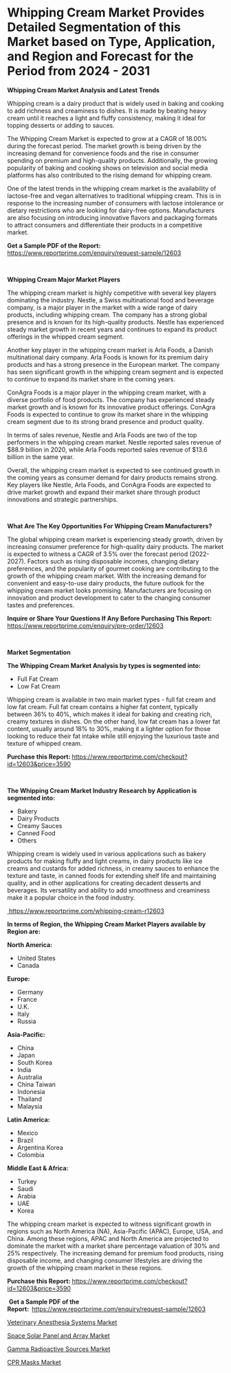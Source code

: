 <p><h1>Whipping Cream Market Provides Detailed Segmentation of this Market based on Type, Application, and Region and Forecast for the Period from 2024 - 2031</h1></p><p><strong>Whipping Cream Market Analysis and Latest Trends</strong></p>
<p><p>Whipping cream is a dairy product that is widely used in baking and cooking to add richness and creaminess to dishes. It is made by beating heavy cream until it reaches a light and fluffy consistency, making it ideal for topping desserts or adding to sauces.</p><p>The Whipping Cream Market is expected to grow at a CAGR of 18.00% during the forecast period. The market growth is being driven by the increasing demand for convenience foods and the rise in consumer spending on premium and high-quality products. Additionally, the growing popularity of baking and cooking shows on television and social media platforms has also contributed to the rising demand for whipping cream.</p><p>One of the latest trends in the whipping cream market is the availability of lactose-free and vegan alternatives to traditional whipping cream. This is in response to the increasing number of consumers with lactose intolerance or dietary restrictions who are looking for dairy-free options. Manufacturers are also focusing on introducing innovative flavors and packaging formats to attract consumers and differentiate their products in a competitive market.</p></p>
<p><strong>Get a Sample PDF of the Report:&nbsp;</strong> <a href="https://www.reportprime.com/enquiry/request-sample/12603">https://www.reportprime.com/enquiry/request-sample/12603</a></p>
<p>&nbsp;</p>
<p><strong>Whipping Cream Major Market Players</strong></p>
<p><p>The whipping cream market is highly competitive with several key players dominating the industry. Nestle, a Swiss multinational food and beverage company, is a major player in the market with a wide range of dairy products, including whipping cream. The company has a strong global presence and is known for its high-quality products. Nestle has experienced steady market growth in recent years and continues to expand its product offerings in the whipped cream segment.</p><p>Another key player in the whipping cream market is Arla Foods, a Danish multinational dairy company. Arla Foods is known for its premium dairy products and has a strong presence in the European market. The company has seen significant growth in the whipping cream segment and is expected to continue to expand its market share in the coming years.</p><p>ConAgra Foods is a major player in the whipping cream market, with a diverse portfolio of food products. The company has experienced steady market growth and is known for its innovative product offerings. ConAgra Foods is expected to continue to grow its market share in the whipping cream segment due to its strong brand presence and product quality.</p><p>In terms of sales revenue, Nestle and Arla Foods are two of the top performers in the whipping cream market. Nestle reported sales revenue of $88.9 billion in 2020, while Arla Foods reported sales revenue of $13.6 billion in the same year.</p><p>Overall, the whipping cream market is expected to see continued growth in the coming years as consumer demand for dairy products remains strong. Key players like Nestle, Arla Foods, and ConAgra Foods are expected to drive market growth and expand their market share through product innovations and strategic partnerships.</p></p>
<p>&nbsp;</p>
<p><strong>What Are The Key Opportunities For Whipping Cream Manufacturers?</strong></p>
<p><p>The global whipping cream market is experiencing steady growth, driven by increasing consumer preference for high-quality dairy products. The market is expected to witness a CAGR of 3.5% over the forecast period (2022-2027). Factors such as rising disposable incomes, changing dietary preferences, and the popularity of gourmet cooking are contributing to the growth of the whipping cream market. With the increasing demand for convenient and easy-to-use dairy products, the future outlook for the whipping cream market looks promising. Manufacturers are focusing on innovation and product development to cater to the changing consumer tastes and preferences.</p></p>
<p><strong>Inquire or Share Your Questions If Any Before Purchasing This Report:</strong> <a href="https://www.reportprime.com/enquiry/pre-order/12603">https://www.reportprime.com/enquiry/pre-order/12603</a></p>
<p>&nbsp;</p>
<p><strong>Market Segmentation</strong></p>
<p><strong>The Whipping Cream Market Analysis by types is segmented into:</strong></p>
<p><ul><li>Full Fat Cream</li><li>Low Fat Cream</li></ul></p>
<p><p>Whipping cream is available in two main market types - full fat cream and low fat cream. Full fat cream contains a higher fat content, typically between 36% to 40%, which makes it ideal for baking and creating rich, creamy textures in dishes. On the other hand, low fat cream has a lower fat content, usually around 18% to 30%, making it a lighter option for those looking to reduce their fat intake while still enjoying the luxurious taste and texture of whipped cream.</p></p>
<p><strong>Purchase this Report:&nbsp;</strong><a href="https://www.reportprime.com/checkout?id=12603&price=3590">https://www.reportprime.com/checkout?id=12603&price=3590</a></p>
<p>&nbsp;</p>
<p><strong>The Whipping Cream Market Industry Research by Application is segmented into:</strong></p>
<p><ul><li>Bakery</li><li>Dairy Products</li><li>Creamy Sauces</li><li>Canned Food</li><li>Others</li></ul></p>
<p><p>Whipping cream is widely used in various applications such as bakery products for making fluffy and light creams, in dairy products like ice creams and custards for added richness, in creamy sauces to enhance the texture and taste, in canned foods for extending shelf life and maintaining quality, and in other applications for creating decadent desserts and beverages. Its versatility and ability to add smoothness and creaminess make it a popular choice in the food industry.</p></p>
<p><a href="https://www.reportprime.com/whipping-cream-r12603">&nbsp;https://www.reportprime.com/whipping-cream-r12603</a></p>
<p><strong>In terms of Region, the Whipping Cream Market Players available by Region are:</strong></p>
<p>
    <p> <strong> North America: </strong>
        <ul>
            <li>United States</li>
            <li>Canada</li>
        </ul>
        </p> 
    <p> <strong> Europe: </strong>
        <ul>
            <li>Germany</li>
            <li>France</li>
            <li>U.K.</li>
            <li>Italy</li>
            <li>Russia</li>
        </ul>
        </p> 
    <p> <strong> Asia-Pacific: </strong>
        <ul>
            <li>China</li>
            <li>Japan</li>
            <li>South Korea</li>
            <li>India</li>
            <li>Australia</li>
            <li>China Taiwan</li>
            <li>Indonesia</li>
            <li>Thailand</li>
            <li>Malaysia</li>
        </ul>
        </p> 
    <p> <strong> Latin America: </strong>
        <ul>
            <li>Mexico</li>
            <li>Brazil</li>
            <li>Argentina Korea</li>
            <li>Colombia</li>
        </ul>
        </p> 
    <p> <strong> Middle East & Africa: </strong>
        <ul>
            <li>Turkey</li>
            <li>Saudi</li>
            <li>Arabia</li>
            <li>UAE</li>
            <li>Korea</li>
        </ul>
    </p>
    </p>
<p><p>The whipping cream market is expected to witness significant growth in regions such as North America (NA), Asia-Pacific (APAC), Europe, USA, and China. Among these regions, APAC and North America are projected to dominate the market with a market share percentage valuation of 30% and 25% respectively. The increasing demand for premium food products, rising disposable income, and changing consumer lifestyles are driving the growth of the whipping cream market in these regions.</p></p>
<p><strong>Purchase this Report: </strong><a href="https://www.reportprime.com/checkout?id=12603&price=3590">https://www.reportprime.com/checkout?id=12603&price=3590</a></p>
<p>&nbsp;<strong>Get a Sample PDF of the Report:&nbsp;&nbsp;</strong><a href="https://www.reportprime.com/enquiry/request-sample/12603">https://www.reportprime.com/enquiry/request-sample/12603</a></p>
<p><strong></strong></p>
<p><p><a href="https://issuu.com/reportprime-2/docs/veterinary-anesthesia-systems-market-size-2030.ppt">Veterinary Anesthesia Systems Market</a></p><p><a href="https://github.com/markusgodoy/Market-Research-Report-List-4/blob/main/space-solar-panel-and-array-market.md">Space Solar Panel and Array Market</a></p><p><a href="https://github.com/arionmp/Market-Research-Report-List-4/blob/main/gamma-radioactive-sources-market.md">Gamma Radioactive Sources Market</a></p><p><a href="https://issuu.com/reportprime-2/docs/cpr-masks-market-size-2030.pptx">CPR Masks Market</a></p></p>